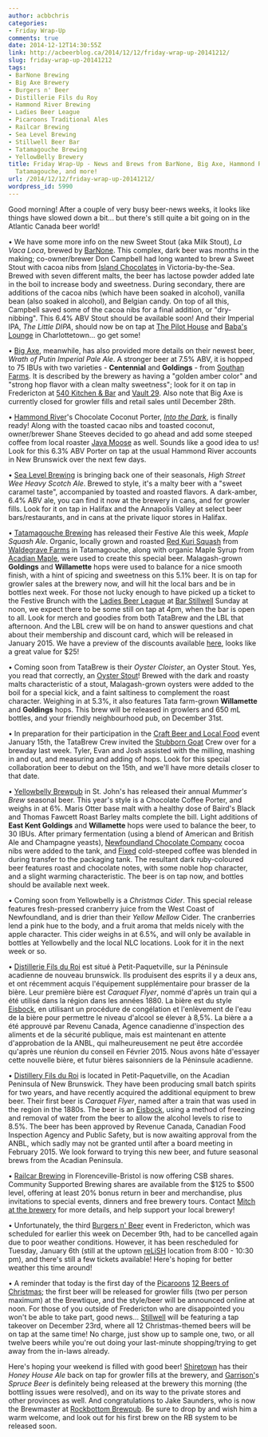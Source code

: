 ```yaml
---
author: acbbchris
categories:
- Friday Wrap-Up
comments: true
date: 2014-12-12T14:30:55Z
link: http://acbeerblog.ca/2014/12/12/friday-wrap-up-20141212/
slug: friday-wrap-up-20141212
tags:
- BarNone Brewing
- Big Axe Brewery
- Burgers n' Beer
- Distillerie Fils du Roy
- Hammond River Brewing
- Ladies Beer League
- Picaroons Traditional Ales
- Railcar Brewing
- Sea Level Brewing
- Stillwell Beer Bar
- Tatamagouche Brewing
- YellowBelly Brewery
title: Friday Wrap-Up - News and Brews from BarNone, Big Axe, Hammond River, Sea Level,
  Tatamagouche, and more!
url: /2014/12/12/friday-wrap-up-20141212/
wordpress_id: 5990
---
```


Good morning! After a couple of very busy beer-news weeks, it looks like things have slowed down a bit... but there's still quite a bit going on in the Atlantic Canada beer world!

• We have some more info on the new Sweet Stout (aka Milk Stout), _La Vaca Loca_, brewed by [BarNone](https://www.facebook.com/BarNone.Brewing). This complex, dark beer was months in the making; co-owner/brewer Don Campbell had long wanted to brew a Sweet Stout with cacoa nibs from [Island Chocolates](http://www.victoriabythesea.ca/IslandChoco.html) in Victoria-by-the-Sea. Brewed with seven different malts, the beer has lactose powder added late in the boil to increase body and sweetness. During secondary, there are additions of the cacoa nibs (which have been soaked in alcohol), vanilla bean (also soaked in alcohol), and Belgian candy. On top of all this, Campbell saved some of the cacoa nibs for a final addition, or "dry-nibbing". This 6.4% ABV Stout should be available soon! And their Imperial IPA, _The Little DIPA_, should now be on tap at [The Pilot House](http://thepilothouse.ca/) and [Baba's Lounge](http://www.cedarseatery.com/Babamain.html) in Charlottetown... go get some!

• [Big Axe](https://www.facebook.com/BigAxeBrewery), meanwhile, has also provided more details on their newest beer, _Wrath of Putin Imperial Pale Ale_. A stronger beer at 7.5% ABV, it is hopped to 75 IBUs with two varieties - **Centennial** and **Goldings** - from [Southan Farms](http://www.southanfarms.net/). It is described by the brewery as having a "golden amber color" and "strong hop flavor with a clean malty sweetness"; look for it on tap in Fredericton at [540 Kitchen & Bar](https://www.facebook.com/540kitchenandbar) and [Vault 29](https://www.facebook.com/vault29nb). Also note that Big Axe is currently closed for growler fills and retail sales until December 28th.

• [Hammond River](https://www.facebook.com/hammondriverbrewery)'s Chocolate Coconut Porter, [_Into the Dark_](http://acbeerblog.ca/2014/11/21/friday-wrap-up-20141121/), is finally ready! Along with the toasted cacao nibs and toasted coconut, owner/brewer Shane Steeves decided to go ahead and add some steeped coffee from local roaster [Java Moose](http://www.javamoose.com/) as well. Sounds like a good idea to us! Look for this 6.3% ABV Porter on tap at the usual Hammond River accounts in New Brunswick over the next few days.

• [Sea Level Brewing](http://www.sealevelbrewing.com/) is bringing back one of their seasonals, _High Street Wee Heavy Scotch Ale_. Brewed to style, it's a malty beer with a "sweet caramel taste", accompanied by toasted and roasted flavors. A dark-amber, 6.4% ABV ale, you can find it now at the brewery in cans, and for growler fills. Look for it on tap in Halifax and the Annapolis Valley at select beer bars/restaurants, and in cans at the private liquor stores in Halifax.


• [Tatamagouche Brewing](http://tatabrew.com/) has released their Festive Ale this week, _Maple Squash Ale_. Organic, locally grown and roasted [Red Kuri Squash](http://en.wikipedia.org/wiki/Red_kuri_squash) from [Waldegrave Farms](http://farm.waldegrave.org/) in Tatamagouche, along with organic Maple Syrup from [Acadian Maple](http://www.acadianmaple.com/), were used to create this special beer. Malagash-grown **Goldings** and **Willamette** hops were used to balance  for a nice smooth finish, with a hint of spicing and sweetness on this 5.1% beer. It is on tap for growler sales at the brewery now, and will hit the local bars and be in bottles next week. For those not lucky enough to have picked up a ticket to the Festive Brunch with the [Ladies Beer League](http://ladiesbeerleague.ca/) at [Bar Stillwell](%20http://www.barstillwell.com/) Sunday at noon, we expect there to be some still on tap at 4pm, when the bar is open to all. Look for merch and goodies from both TataBrew and the LBL that afternoon. And the LBL crew will be on hand to answer questions and chat about their membership and discount card, which will be released in January 2015. We have a preview of the discounts available [here](http://ladiesbeerleague.ca/?page_id=613), looks like a great value for $25!







• Coming soon from TataBrew is their _Oyster Cloister_, an Oyster Stout. Yes, you read that correctly, an [Oyster Stout](http://en.wikipedia.org/wiki/Stout#Oyster_stout)! Brewed with the dark and roasty malts characteristic of a stout, Malagash-grown oysters were added to the boil for a special kick, and a faint saltiness to complement the roast character. Weighing in at 5.3%, it also features Tata farm-grown **Willamette** and **Goldings** hops. This brew will be released in growlers and 650 mL bottles, and your friendly neighbourhood pub, on December 31st.







• In preparation for their participation in the [Craft Beer and Local Food](http://localconnections.ca/events/view/482/craft-beer-and-local-food-celebration-2015) event January 15th, the TataBrew Crew invited the [Stubborn Goat](http://www.stubborngoat.ca/) Crew over for a brewday last week. Tyler, Evan and Josh assisted with the milling, mashing in and out, and measuring and adding of hops. Look for this special collaboration beer to debut on the 15th, and we'll have more details closer to that date.


• [Yellowbelly Brewpub](http://www.yellowbellybrewery.com/) in St. John's has released their annual _Mummer's Brew_ seasonal beer. This year's style is a Chocolate Coffee Porter, and weighs in at 6%. Maris Otter base malt with a healthy dose of Baird's Black and Thomas Fawcett Roast Barley malts complete the bill. Light additions of **East Kent Goldings** and **Willamette** hops were used to balance the beer, to 30 IBUs. After primary fermentation (using a blend of American and British Ale and Champagne yeasts), [Newfoundland Chocolate Company](http://newfoundlandchocolatecompany.com/) cocoa nibs were added to the tank, and [Fixed](http://fixedcoffee.com/) cold-steeped coffee was blended in during transfer to the packaging tank. The resultant dark ruby-coloured beer features roast and chocolate notes, with some noble hop character, and a slight warming characteristic. The beer is on tap now, and bottles should be available next week.

• Coming soon from Yellowbelly is a _Christmas Cider_. This special release features fresh-pressed cranberry juice from the West Coast of Newfoundland, and is  drier than their _Yellow Mellow_ Cider. The cranberries lend a pink hue to the body, and a fruit aroma that melds nicely with the apple character. This cider weighs in at 6.5%, and will only be available in bottles at Yellowbelly and the local NLC locations. Look for it in the next week or so.

• [Distillerie Fils du Roi](http://distilleriefilsduroy.com/) est situé à Petit-Paquetville, sur la Péninsule acadienne de nouveau brunswick. Ils produisent des esprits il y a deux ans, et ont récemment acquis l'équipement supplémentaire pour brasser de la bière. Leur première bière est _Caraquet Flyer_, nommé d'après un train qui a été utilisé dans la région dans les années 1880. La bière est du style [Eisbock](http://www.bjcp.org/2008styles/style05.php#1d), en utilisant un procédure de congélation et l'enlèvement de l'eau de la bière pour permettre le niveau d'alcool se élever à 8,5%. La bière a a été approuvé par Revenu Canada, Agence canadienne d'inspection des aliments et de la sécurité publique, mais est maintenant en attente d'approbation de la ANBL, qui malheureusement ne peut être accordée qu'après une réunion du conseil en Février 2015. Nous avons hâte d'essayer cette nouvelle bière, et futur bières saisonniers de la Péninsule acadienne.




 • [Distillery Fils du Roi](http://distilleriefilsduroy.com/) is located in Petit-Paquetville, on the Acadian Peninsula of New Brunswick. They have been producing small batch spirits for two years, and have recently acquired the additional equipment to brew beer. Their first beer is _Caraquet Flyer_, named after a train that was used in the region in the 1880s. The beer is an [Eisbock](http://www.bjcp.org/2008styles/style05.php#1d), using a method of freezing and removal of water from the beer to allow the alcohol levels to rise to 8.5%. The beer  has been approved by Revenue Canada, Canadian Food Inspection Agency and Public Safety, but is now awaiting approval from the ANBL, which sadly may not be granted until after a board meeting in February 2015. We look forward to trying this new beer, and future seasonal brews from the Acadian Peninsula.

•  [Railcar Brewing](http://railcarbrewing.com/) in Florenceville-Bristol is now offering CSB shares. Community Supported Brewing shares are available from the $125 to $500 level, offering at least 20% bonus return in beer and merchandise, plus invitations to special events, dinners and free brewery tours. Contact [Mitch at the brewery](mailto:mitch<at>railcarbrewing.com) for more details, and help support your local brewery!




• Unfortunately, the third [Burgers n' Beer](https://www.facebook.com/events/1508400606096726/) event in Fredericton, which was scheduled for earlier this week on December 9th, had to be cancelled again due to poor weather conditions. However, it has been rescheduled for Tuesday, January 6th (still at the uptown [reLiSH](http://relishyou.ca/) location from 8:00 - 10:30 pm), and there's still a few tickets available! Here's hoping for better weather this time around!

• A reminder that today is the first day of the [Picaroons](https://www.facebook.com/picaroons) [12 Beers of Christmas](https://www.facebook.com/picaroons/photos/a.358849697004.151616.233394352004/10152550911607005); the first beer will be released for growler fills (two per person maximum) at the Brewtique, and the style/beer will be announced online at noon. For those of you outside of Fredericton who are disappointed you won't be able to take part, good news... [Stillwell](http://www.barstillwell.com/) will be featuring a tap takeover on December 23rd, where all 12 Christmas-themed beers will be on tap at the same time! No charge, just show up to sample one, two, or all twelve beers while you're out doing your last-minute shopping/trying to get away from the in-laws already.

Here's hoping your weekend is filled with good beer! [Shiretown](http://www.shiretownbeer.com/) has their _Honey House Ale_ back on tap for growler fills at the brewery, and [Garrison'](http://www.garrisonbrewing.com/)s _Spruce Beer_ is definitely being released at the brewery this morning (the bottling issues were resolved), and on its way to the private stores and other provinces as well. And congratulations to Jake Saunders, who is now the Brewmaster at [Rockbottom Brewpub](http://rockbottombrewpub.ca/). Be sure to drop by and wish him a warm welcome, and look out for his first brew on the RB system to be released soon.
